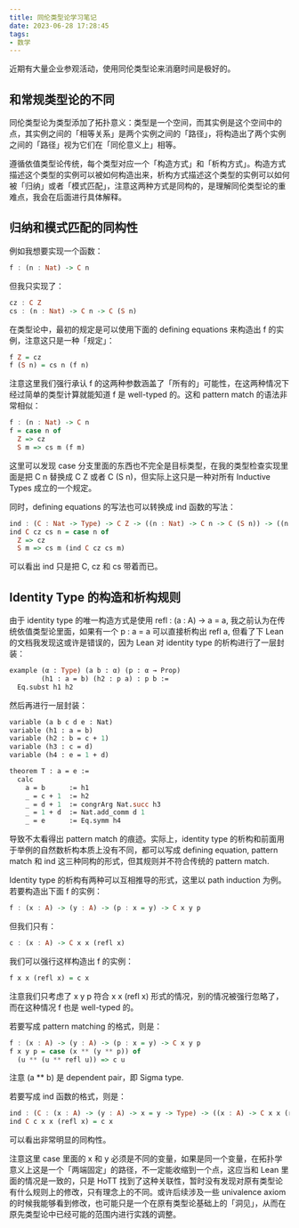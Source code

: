 ```yaml
---
title: 同伦类型论学习笔记
date: 2023-06-28 17:28:45
tags:
- 数学
---
```


近期有大量企业参观活动，使用同伦类型论来消磨时间是极好的。

## 和常规类型论的不同

同伦类型论为类型添加了拓扑意义：类型是一个空间，而其实例是这个空间中的点，其实例之间的「相等关系」是两个实例之间的「路径」，将构造出了两个实例之间的「路径」视为它们在「同伦意义上」相等。

遵循依值类型论传统，每个类型对应一个「构造方式」和「析构方式」。构造方式描述这个类型的实例可以被如何构造出来，析构方式描述这个类型的实例可以如何被「归纳」或者「模式匹配」，注意这两种方式是同构的，是理解同伦类型论的重难点，我会在后面进行具体解释。

## 归纳和模式匹配的同构性

例如我想要实现一个函数：

```haskell
f : (n : Nat) -> C n
```

但我只实现了：

```haskell
cz : C Z
cs : (n : Nat) -> C n -> C (S n)
```

在类型论中，最初的规定是可以使用下面的 defining equations 来构造出 f 的实例，注意这只是一种「规定」：

```haskell
f Z = cz
f (S n) = cs n (f n)
```

注意这里我们强行承认 f 的这两种参数涵盖了「所有的」可能性，在这两种情况下经过简单的类型计算就能知道 f 是 well-typed 的。这和 pattern match 的语法非常相似：

```haskell
f : (n : Nat) -> C n
f = case n of
  Z => cz
  S m => cs m (f m)
```

这里可以发现 case 分支里面的东西也不完全是目标类型，在我的类型检查实现里面是把 C n 替换成 C Z 或者 C (S n)，但实际上这只是一种对所有 Inductive Types 成立的一个规定。

同时，defining equations 的写法也可以转换成 ind 函数的写法：

```haskell
ind : (C : Nat -> Type) -> C Z -> ((n : Nat) -> C n -> C (S n)) -> ((n : Nat) -> C n)
ind C cz cs n = case n of
  Z => cz
  S m => cs m (ind C cz cs m)
```

可以看出 ind 只是把 C, cz 和 cs 带着而已。

## Identity Type 的构造和析构规则

由于 identity type 的唯一构造方式是使用 refl : (a : A) -> a = a, 我之前认为在传统依值类型论里面，如果有一个 p : a = a 可以直接析构出 refl a, 但看了下 Lean 的文档我发现这或许是错误的，因为 Lean 对 identity type 的析构进行了一层封装：

```ocaml
example (α : Type) (a b : α) (p : α → Prop)
        (h1 : a = b) (h2 : p a) : p b :=
  Eq.subst h1 h2
```

然后再进行一层封装：

```ocaml
variable (a b c d e : Nat)
variable (h1 : a = b)
variable (h2 : b = c + 1)
variable (h3 : c = d)
variable (h4 : e = 1 + d)

theorem T : a = e :=
  calc
    a = b      := h1
    _ = c + 1  := h2
    _ = d + 1  := congrArg Nat.succ h3
    _ = 1 + d  := Nat.add_comm d 1
    _ = e      := Eq.symm h4
```

导致不太看得出 pattern match 的痕迹。实际上，identity type 的析构和前面用于举例的自然数析构本质上没有不同，都可以写成 defining equation, pattern match 和 ind 这三种同构的形式，但其规则并不符合传统的 pattern match.

Identity type 的析构有两种可以互相推导的形式，这里以 path induction 为例。若要构造出下面 f 的实例：

```haskell
f : (x : A) -> (y : A) -> (p : x = y) -> C x y p
```

但我们只有：

```haskell
c : (x : A) -> C x x (refl x)
```

我们可以强行这样构造出 f 的实例：

```haskell
f x x (refl x) = c x
```

注意我们只考虑了 x y p 符合 x x (refl x) 形式的情况，别的情况被强行忽略了，而在这种情况 f 也是 well-typed 的。

若要写成 pattern matching 的格式，则是：

```haskell
f : (x : A) -> (y : A) -> (p : x = y) -> C x y p
f x y p = case (x ** (y ** p)) of
  (u ** (u ** refl u)) => c u
```

注意 (a ** b) 是 dependent pair，即 Sigma type.

若要写成 ind 函数的格式，则是：

```haskell
ind : (C : (x : A) -> (y : A) -> x = y -> Type) -> ((x : A) -> C x x (refl x)) -> (x : A) -> (y : A) -> C x y p
ind C c x x (refl x) = c x
```

可以看出非常明显的同构性。

注意这里 case 里面的 x 和 y 必须是不同的变量，如果是同一个变量，在拓扑学意义上这是一个「两端固定」的路径，不一定能收缩到一个点，这应当和 Lean 里面的情况是一致的，只是 HoTT 找到了这种关联性，暂时没有发现对原有类型论有什么规则上的修改，只有理念上的不同。或许后续涉及一些 univalence axiom 的时候我能够看到修改，也可能只是一个在原有类型论基础上的「洞见」，从而在原先类型论中已经可能的范围内进行实践的调整。
